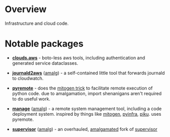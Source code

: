 # Overview

Infrastructure and cloud code.

# Notable packages

- **[clouds.aws](https://github.com/wrmsr/omlish/blob/master/ominfra/clouds/aws)** - boto-less aws tools, including
  authentication and generated service dataclasses.

- **[journald2aws](https://github.com/wrmsr/omlish/blob/master/ominfra/clouds/aws/journald2aws)**
  ([amalg](https://github.com/wrmsr/omlish/blob/master/ominfra/scripts/journald2aws.py)) - a self-contained little tool
  that forwards journald to cloudwatch.

- **[pyremote](https://github.com/wrmsr/omlish/blob/master/ominfra/pyremote.py)** - does the
  [mitogen trick](https://mitogen.networkgenomics.com/howitworks.html) to facilitate remote execution of python code.
  due to amalgamation, import shenanigans aren't required to do useful work.

- **[manage](https://github.com/wrmsr/omlish/blob/master/ominfra/manage)**
  ([amalg](https://github.com/wrmsr/omlish/blob/master/ominfra/scripts/manage.py)) - a remote system management tool,
  including a code deployment system. inspired by things like [mitogen](https://mitogen.networkgenomics.com/),
  [pyinfra](https://github.com/pyinfra-dev/pyinfra), [piku](https://github.com/piku/piku). uses pyremote.

- **[supervisor](https://github.com/wrmsr/omlish/blob/master/ominfra/supervisor)**
  ([amalg](https://github.com/wrmsr/omlish/blob/master/ominfra/scripts/supervisor.py)) - an overhauled,
  [amalgamated](https://github.com/wrmsr/omlish/blob/master/omdev#amalgamation) fork of
  [supervisor](https://github.com/Supervisor/supervisor)
